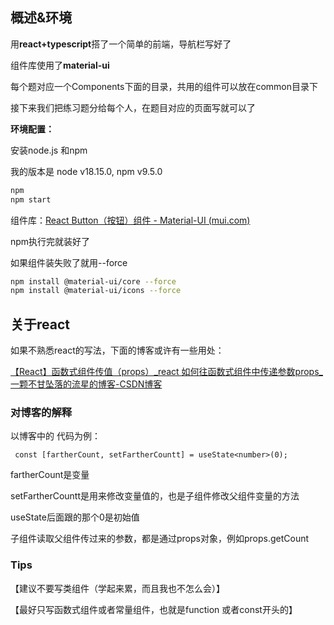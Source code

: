 ## 概述&环境

用**react+typescript**搭了一个简单的前端，导航栏写好了

组件库使用了**material-ui**

每个题对应一个Components下面的目录，共用的组件可以放在common目录下

接下来我们把练习题分给每个人，在题目对应的页面写就可以了

**环境配置：**

安装node.js 和npm

我的版本是 node v18.15.0, npm v9.5.0

```sh
npm
npm start
```

组件库：[React Button（按钮）组件 - Material-UI (mui.com)](https://v4.mui.com/zh/components/buttons/)

npm执行完就装好了

如果组件装失败了就用--force

``` sh
npm install @material-ui/core --force
npm install @material-ui/icons --force
```

## 关于react

如果不熟悉react的写法，下面的博客或许有一些用处：

[【React】函数式组件传值（props）_react 如何往函数式组件中传递参数props_一颗不甘坠落的流星的博客-CSDN博客](https://blog.csdn.net/qq_45677671/article/details/124152691)

### 对博客的解释

以博客中的 代码为例：

```react
 const [fartherCount, setFartherCountt] = useState<number>(0);
```

fartherCount是变量

setFartherCountt是用来修改变量值的，也是子组件修改父组件变量的方法

useState后面跟的那个0是初始值

子组件读取父组件传过来的参数，都是通过props对象，例如props.getCount

### Tips

【建议不要写类组件（学起来累，而且我也不怎么会）】

【最好只写函数式组件或者常量组件，也就是function 或者const开头的】